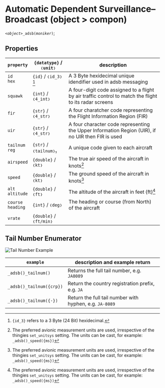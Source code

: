 # Automatic Dependent Surveillance–Broadcast (object > compon) 


*`<object>`*`_adsb(`*`moniker`*`)`;

## Properties

| `property` | `{datatype}` / `❬unit❭` | description |
| --- | --- | --- |
| `id`<br>`hex` | `{id}` / `❬id_3❭`[^3btyehex] | A 3 Byte hexidecimal unique idendifier used in adsb messaging |
| `squawk` | `{int}` / `❬4_int❭` | A four-digit code assigned to a flight by air traffic control to match the flight to its radar screens |
| `fir` | `{str}` / `❬4_str❭` | A four charatcher code representing the Flight Information Region (FIR) |
| `uir` | `{str}` / `❬4_str❭` | A four character code representing the Upper Information Region (UIR), if no UIR then FIR is used |
| `tailnum`<br>`reg` | `{str}` / `❬tailnum❭`[₁](#tne) | A unique code given to each aircraft |
| `airspeed` | `{double}` / `❬kt❭` | The true air speed of the aircraft in knots[^avionicmeasurements] |
| `speed` | `{double}` / `❬kt❭` | The ground speed of the aircraft in knots[^avionicmeasurements] |
| `alt`<br>`altitude` | `{double}` / `❬ft❭` | The altitude of the aircraft in feet {ft}[^avionicmeasurements] |
| `course`<br>`heading` | `{int}` / `❬deg❭` | The heading or course (from North) of the aircraft |
| `vrate` | `{double}` / `❬ft/min❭`




<a name="tne"></a>
## Tail Number Enumerator 

![Tail Number Example](https://upload.wikimedia.org/wikipedia/commons/thumb/e/e5/JAL_B747-400%28JA8089%29_%285481514185%29.jpg/220px-JAL_B747-400%28JA8089%29_%285481514185%29.jpg "JA8089")

| `example` | description and example return |
| --- | --- |
| `_adsb()_tailnum()` | Returns the full tail number, e.g. `JA8089` |
| `_adsb()_tailnum({crp})` | Return the country registration prefix, e.g. `JA` |
| `_adsb()_tailnum({-})` | Return the full tail number with hyphen, e.g. `JA-8089` |




[^3btyehex]: `{id_3}` refers to a 3 Byte (24 Bit) hexidecimal.
[^avionicmeasurements]: The preferred avionic measurement units are used, irrespective of the thingies `set_unitsys` setting. The units can be cast, for example: `_adsb()_speed({ms})`